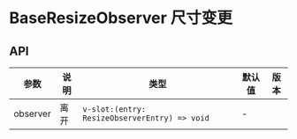 # BaseResizeObserver 尺寸变更

<preview path="./base-resize-observer-demo.vue" title="基本使用"></preview>

## API

| 参数     | 说明 | 类型                                          | 默认值 | 版本 |
| -------- | ---- | --------------------------------------------- | ------ | ---- |
| observer | 离开 | `v-slot:(entry: ResizeObserverEntry) => void` | \-     |      |
